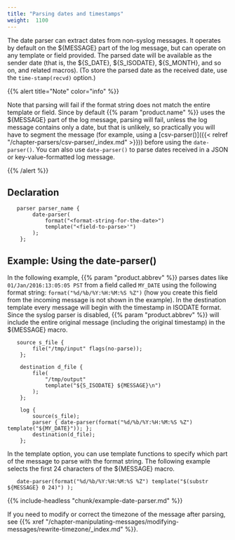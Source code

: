 ```yaml
---
title: "Parsing dates and timestamps"
weight:  1100
---
```

<!-- DISCLAIMER: This file is based on the syslog-ng Open Source Edition documentation https://github.com/balabit/syslog-ng-ose-guides/commit/2f4a52ee61d1ea9ad27cb4f3168b95408fddfdf2 and is used under the terms of The syslog-ng Open Source Edition Documentation License. The file has been modified by Axoflow. -->

The date parser can extract dates from non-syslog messages. It operates by default on the ${MESSAGE} part of the log message, but can operate on any template or field provided. The parsed date will be available as the sender date (that is, the ${S_DATE}, ${S_ISODATE}, ${S_MONTH}, and so on, and related macros). (To store the parsed date as the received date, use the `time-stamp(recvd)` option.)

{{% alert title="Note" color="info" %}}

Note that parsing will fail if the format string does not match the entire template or field. Since by default {{% param "product.name" %}} uses the ${MESSAGE} part of the log message, parsing will fail, unless the log message contains only a date, but that is unlikely, so practically you will have to segment the message (for example, using a [csv-parser()]({{< relref "/chapter-parsers/csv-parser/_index.md" >}})) before using the `date-parser()`. You can also use `date-parser()` to parse dates received in a JSON or key-value-formatted log message.

{{% /alert %}}


## Declaration

```shell
   parser parser_name {
        date-parser(
            format("<format-string-for-the-date>")
            template("<field-to-parse>'")
        );
    };
```



## Example: Using the date-parser()

In the following example, {{% param "product.abbrev" %}} parses dates like `01/Jan/2016:13:05:05 PST` from a field called `MY_DATE` using the following format string: `format("%d/%b/%Y:%H:%M:%S %Z")` (how you create this field from the incoming message is not shown in the example). In the destination template every message will begin with the timestamp in ISODATE format. Since the syslog parser is disabled, {{% param "product.abbrev" %}} will include the entire original message (including the original timestamp) in the ${MESSAGE} macro.

```shell
   source s_file {
        file("/tmp/input" flags(no-parse));
    };
    
    destination d_file {
        file(
            "/tmp/output"
            template("${S_ISODATE} ${MESSAGE}\n")
        );
    };
    
    log {
        source(s_file);
        parser { date-parser(format("%d/%b/%Y:%H:%M:%S %Z") template("${MY_DATE}")); };
        destination(d_file);
    };
```

In the template option, you can use template functions to specify which part of the message to parse with the format string. The following example selects the first 24 characters of the ${MESSAGE} macro.

```shell
   date-parser(format("%d/%b/%Y:%H:%M:%S %Z") template("$(substr ${MESSAGE} 0 24)") );
```

{{% include-headless "chunk/example-date-parser.md" %}}

If you need to modify or correct the timezone of the message after parsing, see {{% xref "/chapter-manipulating-messages/modifying-messages/rewrite-timezone/_index.md" %}}.


